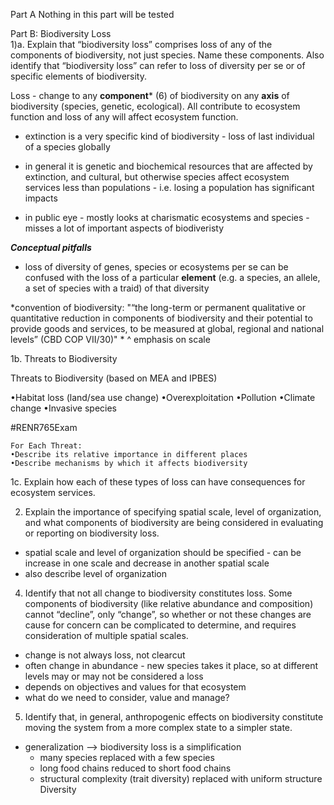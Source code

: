 Part A  Nothing in this part will be tested  

Part B: Biodiversity Loss  
1)a.  Explain that “biodiversity loss” comprises loss of any of the components of  biodiversity, not just species. Name these components. Also identify that  “biodiversity loss” can refer to loss of diversity per se or of specific elements of  biodiversity.

Loss - change to any **component*** (6) of biodiversity on any **axis** of biodiversity (species, genetic, ecological). All contribute to ecosystem function and loss of any will affect ecosystem function.

- extinction is a very specific kind of biodiversity - loss of last individual of a species globally
- in general it is genetic and biochemical resources that are affected by extinction, and cultural, but otherwise species affect ecosystem services less than populations - i.e. losing a population has significant impacts

- in public eye - mostly looks at charismatic ecosystems and species - misses a lot of important aspects of biodiveristy

***Conceptual pitfalls***
- loss of diversity of genes, species or ecosystems per se can be confused with the loss of a particular **element** (e.g. a species, an allele, a set of species with a traid) of that diversity


 *convention of biodiversity: "“the long-term or permanent qualitative or quantitative reduction in components of biodiversity and their potential to provide goods and services, to be measured at global, regional and national levels” (CBD COP VII/30)" *
^ emphasis on scale

1b. Threats to Biodiversity

Threats to Biodiversity (based on MEA and IPBES)

•Habitat loss (land/sea use change)
•Overexploitation
•Pollution
•Climate change
•Invasive species

#RENR765Exam
```
For Each Threat:
•Describe its relative importance in different places
•Describe mechanisms by which it affects biodiversity
```

1c. Explain how each of these types of loss can have consequences for  ecosystem services.  


2) Explain the importance of specifying spatial scale, level of organization, and what components of biodiversity are being considered in evaluating or reporting on  biodiversity loss. 

- spatial scale and level of organization should be specified - can be increase in one scale and decrease in another spatial scale
- also describe level of organization

4) Identify that not all change to biodiversity constitutes loss. Some components of  biodiversity (like relative abundance and composition) cannot “decline”, only  “change”, so whether or not these changes are cause for concern can be complicated  to determine, and requires consideration of multiple spatial scales. 

- change is not always loss, not clearcut 
- often change in abundance - new species takes it place, so at different levels may or may not be considered a loss
- depends on objectives and values for that ecosystem
- what do we need to consider, value and manage?

5) Identify that, in general, anthropogenic effects on biodiversity constitute moving  the system from a more complex state to a simpler state.

- generalization --> biodiversity loss is a simplification
	- many species replaced with a few species
	- long food chains reduced to short food chains
	- structural complexity (trait diversity) replaced with uniform structure
Diversity 